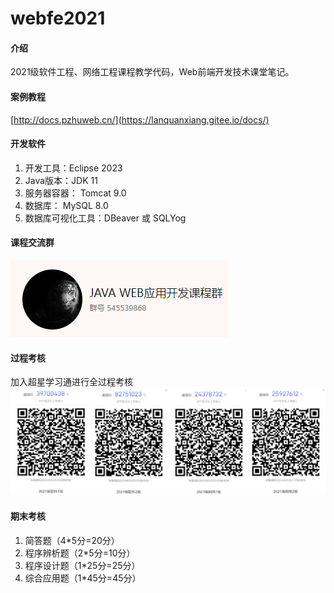 # webfe2021

#### 介绍
2021级软件工程、网络工程课程教学代码，Web前端开发技术课堂笔记。

#### 案例教程
[http://docs.pzhuweb.cn/](https://lanquanxiang.gitee.io/docs/)

#### 开发软件
1. 开发工具：Eclipse 2023
2. Java版本：JDK 11
3. 服务器容器： Tomcat 9.0
4. 数据库： MySQL 8.0
5. 数据库可视化工具：DBeaver 或 SQLYog

#### 课程交流群
![<img src="qq.png"/>](README_md_files/ac577420-4983-11ee-bad2-5b3a1ee34629.jpeg?v=1&type=image)

#### 过程考核
加入超星学习通进行全过程考核
![](README_md_files/9c97c6c0-4983-11ee-bad2-5b3a1ee34629.jpeg?v=1&type=image)
#### 期末考核
1. 简答题（4*5分=20分）
2. 程序辨析题（2*5分=10分）
3. 程序设计题（1*25分=25分）
4. 综合应用题（1*45分=45分）
